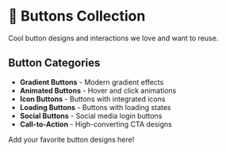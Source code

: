 # 🔘 Buttons Collection

Cool button designs and interactions we love and want to reuse.

## Button Categories

- **Gradient Buttons** - Modern gradient effects
- **Animated Buttons** - Hover and click animations  
- **Icon Buttons** - Buttons with integrated icons
- **Loading Buttons** - Buttons with loading states
- **Social Buttons** - Social media login buttons
- **Call-to-Action** - High-converting CTA designs

Add your favorite button designs here!